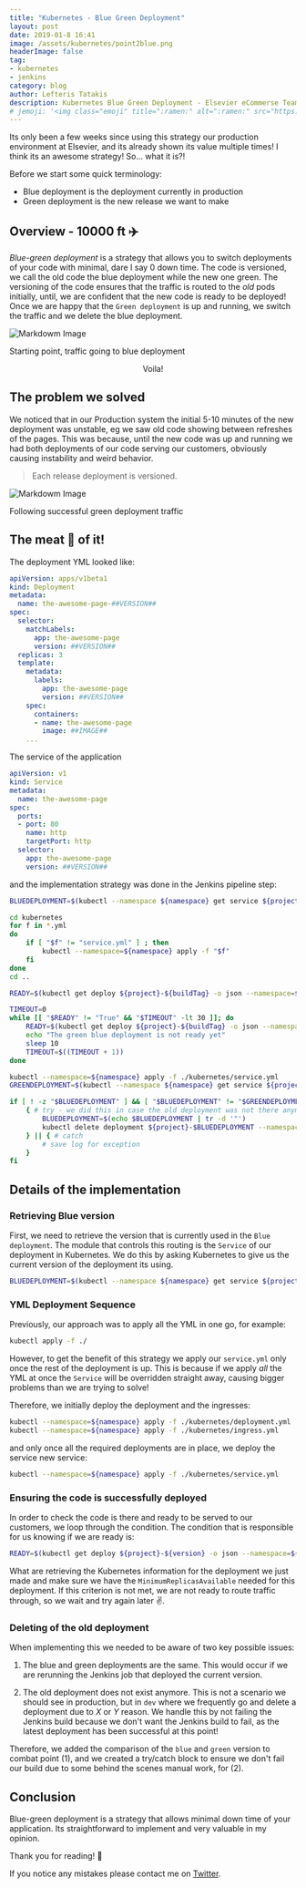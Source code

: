 ```yaml
---
title: "Kubernetes - Blue Green Deployment"
layout: post
date: 2019-01-8 16:41
image: /assets/kubernetes/point2blue.png
headerImage: false
tag:
- kubernetes
- jenkins
category: blog
author: Lefteris Tatakis
description: Kubernetes Blue Green Deployment - Elsevier eCommerse Team
# jemoji: '<img class="emoji" title=":ramen:" alt=":ramen:" src="https://assets.github.com/images/icons/emoji/unicode/1f35c.png" height="20" width="20" align="absmiddle">'
---
```

Its only been a few weeks since using this strategy our production environment at Elsevier, and its already shown its value multiple times! I think its an awesome strategy!
So... what it is?!

Before we start some quick terminology:
 - Blue deployment is the deployment currently in production
 - Green deployment is the new release we want to make


## Overview - 10000 ft ✈️
*Blue-green deployment* is a strategy that allows you to switch deployments of your code with minimal, dare I say 0 down time.
The code is versioned, we call the old code the blue deployment while the new one green. The versioning of the code ensures that the traffic is routed to the *old* pods initially, until, we are confident that the new code is ready to be deployed! 
Once we are happy that the `Green deployment` is up and running, we switch the traffic and we delete the blue deployment.

![Markdowm Image][1]
<figcaption class="caption">Starting point, traffic going to blue deployment</figcaption>

<p align="center">Voila! </p>

## The problem we solved
We noticed that in our Production system the initial 5-10 minutes of the new deployment was unstable, eg we saw old code showing between refreshes of the pages.
This was because, until the new code was up and running we had both deployments of our code serving our customers, obviously causing instability and weird behavior.

> Each release deployment is versioned.


![Markdowm Image][2]
<figcaption class="caption">Following successful green deployment traffic</figcaption>


## The meat 🥩 of it!
The deployment YML looked like:
```yaml
apiVersion: apps/v1beta1
kind: Deployment
metadata:
  name: the-awesome-page-##VERSION##
spec:
  selector:
    matchLabels:
      app: the-awesome-page
      version: ##VERSION##
  replicas: 3
  template:
    metadata:
      labels:
        app: the-awesome-page
        version: ##VERSION##
    spec:
      containers:
      - name: the-awesome-page
        image: ##IMAGE##
    ...
```

The service of the application
```YAML
apiVersion: v1
kind: Service
metadata:
  name: the-awesome-page
spec:
  ports:
  - port: 80
    name: http
    targetPort: http
  selector:
    app: the-awesome-page
    version: ##VERSION##
```

and the implementation strategy was done in the Jenkins pipeline step:
```sh
BLUEDEPLOYMENT=$(kubectl --namespace ${namespace} get service ${project} -o json | jq '.spec.selector.version')

cd kubernetes
for f in *.yml
do
    if [ "$f" != "service.yml" ] ; then
        kubectl --namespace=${namespace} apply -f "$f"
    fi
done
cd ..

READY=$(kubectl get deploy ${project}-${buildTag} -o json --namespace=${namespace} | jq '.status.conditions[] | select(.reason == "MinimumReplicasAvailable") | .status' | tr -d '"')

TIMEOUT=0
while [[ "$READY" != "True" && "$TIMEOUT" -lt 30 ]]; do
    READY=$(kubectl get deploy ${project}-${buildTag} -o json --namespace=${namespace} | jq '.status.conditions[] | select(.reason == "MinimumReplicasAvailable") | .status' | tr -d '"')
    echo "The green blue deployment is not ready yet"
    sleep 10
    TIMEOUT=$((TIMEOUT + 1))
done

kubectl --namespace=${namespace} apply -f ./kubernetes/service.yml
GREENDEPLOYMENT=$(kubectl --namespace ${namespace} get service ${project} -o json | jq '.spec.selector.version')

if [ ! -z "$BLUEDEPLOYMENT" ] && [ "$BLUEDEPLOYMENT" != "$GREENDEPLOYMENT" ] ; then
    { # try - we did this in case the old deployment was not there anymore for some reason
        BLUEDEPLOYMENT=$(echo $BLUEDEPLOYMENT | tr -d '"')
        kubectl delete deployment ${project}-$BLUEDEPLOYMENT --namespace=${namespace}
    } || { # catch
        # save log for exception
    }
fi
```
## Details of the implementation 
### Retrieving Blue version
First, we need to retrieve the version that is currently used in the `Blue deployment`.
The module that controls this routing is the `Service` of our deployment in Kubernetes.
We do this by asking Kubernetes to give us the current version of the deployment its using.
```sh
BLUEDEPLOYMENT=$(kubectl --namespace ${namespace} get service ${project} -o json | jq '.spec.selector.version')
```

### YML Deployment Sequence
Previously, our approach was to apply all the YML in one go, for example: 
```sh
kubectl apply -f ./
```
However, to get the benefit of this strategy we apply our `service.yml` only once the rest of the deployment is up.
This is because if we apply _all_ the YML at once the `Service` will be overridden straight away, causing bigger problems than we are trying to solve!

Therefore, we initially  deploy the deployment and the ingresses:
```sh
kubectl --namespace=${namespace} apply -f ./kubernetes/deployment.yml
kubectl --namespace=${namespace} apply -f ./kubernetes/ingress.yml
```
and only once all the required deployments are in place, we deploy the service new service:
```sh
kubectl --namespace=${namespace} apply -f ./kubernetes/service.yml
```

### Ensuring the code is successfully  deployed
In order to check the code is there and ready to be served to our customers, we loop through the condition.
The condition that is responsible for us knowing if we are ready is:
```sh
READY=$(kubectl get deploy ${project}-${version} -o json --namespace=${namespace} | jq '.status.conditions[] | select(.reason == "MinimumReplicasAvailable") | .status' | tr -d '"')
```
What are retrieving the Kubernetes information for the deployment we just made and make sure we have the `MinimumReplicasAvailable` needed for this deployment.
If this criterion is not met, we are not ready to route traffic through, so we wait and try again later ✌️.


### Deleting of the old deployment
When implementing this we needed to be aware of two key possible issues:

1) The blue and green deployments are the same. This would occur if we are rerunning the Jenkins job that deployed the current version.  


2) The old deployment does not exist anymore. This is not a scenario we should see in production, but in `dev` where we frequently go and delete a deployment due to _X_ or _Y_ reason. We handle this by not failing the Jenkins build because we don't want the Jenkins build to fail, as the latest deployment has been successful at this point!

Therefore, we added the comparison of the `blue` and `green` version to combat point (1), and we created a try/catch block to ensure we don't fail our build due to some behind the scenes manual work, for (2).

## Conclusion
Blue-green deployment is a strategy that allows minimal down time of your application. Its straightforward to implement and very valuable in my opinion.

Thank you for reading! 👋

If you notice any mistakes please contact me on <a href="https://twitter.com/LTatakis"> Twitter</a>.

[1]: /assets/kubernetes/point2blue.png
[2]: /assets/kubernetes/point2green.png
